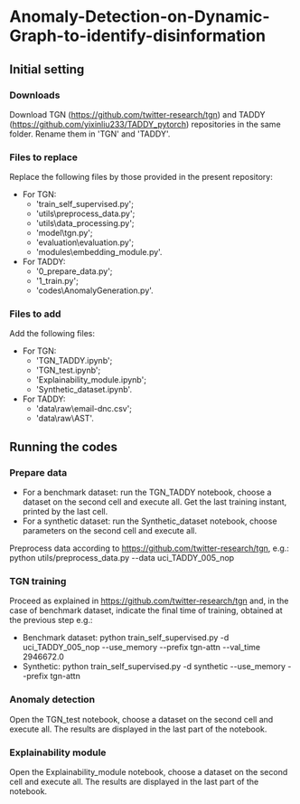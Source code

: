 # Anomaly-Detection-on-Dynamic-Graph-to-identify-disinformation

## Initial setting

### Downloads

Download TGN (https://github.com/twitter-research/tgn) and TADDY (https://github.com/yixinliu233/TADDY_pytorch) repositories in the same folder.
Rename them in 'TGN' and 'TADDY'.

### Files to replace

Replace the following files by those provided in the present repository:
 - For TGN:
   - 'train_self_supervised.py';
   - 'utils\preprocess_data.py';
   - 'utils\data_processing.py';
   - 'model\tgn.py';
   - 'evaluation\evaluation.py';
   - 'modules\embedding_module.py'.
 - For TADDY:
   - '0_prepare_data.py';
   - '1_train.py';
   - 'codes\AnomalyGeneration.py'.

### Files to add

Add the following files:
- For TGN:
   - 'TGN_TADDY.ipynb';
   - 'TGN_test.ipynb';
   - 'Explainability_module.ipynb';
   - 'Synthetic_dataset.ipynb'.
 - For TADDY:
   - 'data\raw\email-dnc.csv';
   - 'data\raw\AST'.

## Running the codes

### Prepare data

- For a benchmark dataset: run the TGN_TADDY notebook, choose a dataset on the second cell and execute all. Get the last training instant, printed by the last cell.
- For a synthetic dataset: run the Synthetic_dataset notebook, choose parameters on the second cell and execute all.

Preprocess data according to https://github.com/twitter-research/tgn, e.g.: python utils/preprocess_data.py --data uci_TADDY_005_nop

### TGN training

Proceed as explained in https://github.com/twitter-research/tgn and, in the case of benchmark dataset, indicate the final time of training, obtained at the previous step e.g.:
- Benchmark dataset: python train_self_supervised.py -d uci_TADDY_005_nop --use_memory --prefix tgn-attn --val_time 2946672.0
- Synthetic: python train_self_supervised.py -d synthetic --use_memory --prefix tgn-attn

### Anomaly detection

Open the TGN_test notebook, choose a dataset on the second cell and execute all.
The results are displayed in the last part of the notebook.

### Explainability module

Open the Explainability_module notebook, choose a dataset on the second cell and execute all.
The results are displayed in the last part of the notebook.
